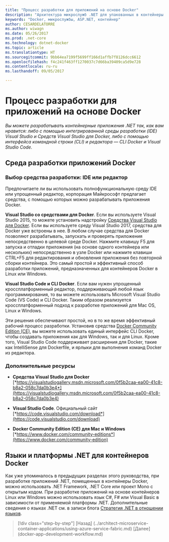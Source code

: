 ```yaml
---
title: "Процесс разработки для приложений на основе Docker"
description: "Архитектура микрослужб .NET для упакованных в контейнеры приложений .NET | Процесс разработки для приложений на основе Docker"
keywords: "Docker, микрослужбы, ASP.NET, контейнер"
author: CESARDELATORRE
ms.author: wiwagn
ms.date: 05/26/2017
ms.prod: .net-core
ms.technology: dotnet-docker
ms.topic: article
ms.translationtype: HT
ms.sourcegitcommit: 9bb64ea7199f5699ff166d1affb7f8126dcc6612
ms.openlocfilehash: f4c241f463ff1270037c7d66ba39409ca5d9e728
ms.contentlocale: ru-ru
ms.lasthandoff: 09/05/2017

---
```

# <a name="development-process-for-docker-based-applications"></a>Процесс разработки для приложений на основе Docker

*Вы можете разрабатывать контейнерные приложения .NET так, как вам нравится: либо с помощью интегрированной среды разработки (IDE) Visual Studio и Средств Visual Studio для Docker, либо с помощью интерфейса командной строки (CLI) и редактора — CLI Docker и Visual Studio Code.*

## <a name="development-environment-for-docker-apps"></a>Среда разработки приложений Docker

### <a name="development-tool-choices-ide-or-editor"></a>Выбор средства разработки: IDE или редактор

Предпочитаете ли вы использовать полнофункциональную среду IDE или упрощенный редактор, корпорация Майкрософт предлагает средства, с помощью которых можно разрабатывать приложения Docker.

**Visual Studio со средствами для Docker**. Если вы используете Visual Studio 2015, то можете установить надстройку [Средства Visual Studio для Docker](https://marketplace.visualstudio.com/items?itemName=MicrosoftCloudExplorer.VisualStudioToolsforDocker-Preview). Если вы используете среду Visual Studio 2017, средства для Docker уже встроены в нее. В любом случае средства для Docker позволяют разрабатывать, запускать и проверять приложения непосредственно в целевой среде Docker. Нажмите клавишу F5 для запуска и отладки приложения (на основе одного контейнера или нескольких) непосредственно в узле Docker или нажмите клавиши CTRL+F5 для редактирования и обновления приложения без повторной сборки контейнера. Это самый простой и эффективный способ разработки приложений, предназначенных для контейнеров Docker в Linux или Windows.

**Visual Studio Code и CLI Docker**. Если вам нужен упрощенный кроссплатформенный редактор, поддерживающий любой язык программирования, то вы можете использовать Microsoft Visual Studio Code (VS Code) и CLI Docker. Таким образом реализуется кроссплатформенный подход к разработке приложений для Mac OS, Linux и Windows.

Эти решения обеспечивают простой, но в то же время эффективный рабочий процесс разработки. Установив средства [Docker Community Edition (CE)](https://www.docker.com/community-edition), вы можете использовать единый интерфейс CLI Docker, чтобы создавать приложения как для Windows, так и для Linux. Кроме того, Visual Studio Code поддерживает расширения для Docker, такие как IntelliSense для Dockerfile, и ярлыки для выполнения команд Docker из редактора.

### <a name="additional-resources"></a>Дополнительные ресурсы

-   **Средства Visual Studio для Docker**
    [*https://visualstudiogallery.msdn.microsoft.com/0f5b2caa-ea00-41c8-b8a2-058c7da0b3e4*](https://visualstudiogallery.msdn.microsoft.com/0f5b2caa-ea00-41c8-b8a2-058c7da0b3e4)

-   **Visual Studio Code**. Официальный сайт
    [*https://code.visualstudio.com/download*](https://code.visualstudio.com/download)

-   **Docker Community Edition (CE) для Mac и Windows**
    [*https://www.docker.com/community-editions*](https://www.docker.com/community-edition)

## <a name="net-languages-and-frameworks-for-docker-containers"></a>Языки и платформы .NET для контейнеров Docker

Как уже упоминалось в предыдущих разделах этого руководства, при разработке приложений .NET, помещенных в контейнеры Docker, можно использовать .NET Framework, .NET Core или проект Mono с открытым кодом. При разработке приложений на основе контейнеров Linux или Windows можно использовать язык C\#, F\# или Visual Basic в зависимости от применяемой платформы .NET. Дополнительные сведения о языках .NET см. в записи блога [Стратегия .NET в отношении языков](https://blogs.msdn.microsoft.com/dotnet/2017/02/01/the-net-language-strategy/).


>[!div class="step-by-step"]
[Назад] (../architect-microservice-container-applications/using-azure-service-fabric.md) [Далее] (docker-app-development-workflow.md)

